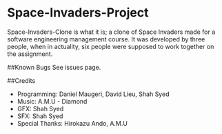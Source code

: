 Space-Invaders-Project
======================

Space-Invaders-Clone is what it is; a clone of Space Invaders made for a software engineering management course. It was developed by three people, when in actuality, six people were supposed to work together on the assignment.

##Known Bugs
See issues page.

##Credits
* Programming: Daniel Maugeri, David Lieu, Shah Syed
* Music: A.M.U - Diamond
* GFX: Shah Syed
* SFX: Shah Syed
* Special Thanks: Hirokazu Ando, A.M.U
